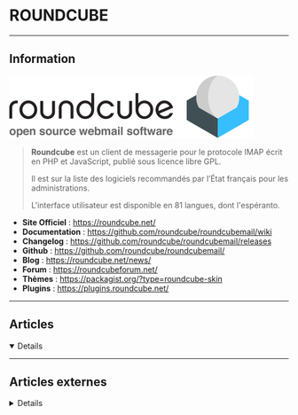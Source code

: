 # ROUNDCUBE
----

## <i class="fa-solid fa-hashtag"></i> Information

![Logo](../../_media/apps/roundcube/roundcube_logo.png ':size=250 :no-zoom')


> <i class="fa-solid fa-quote-left"></i> **Roundcube** est un client de messagerie pour le protocole IMAP écrit en PHP et JavaScript, publié sous licence libre GPL.
>
> Il est sur la liste des logiciels recommandés par l’État français pour les administrations.
>
> L'interface utilisateur est disponible en 81 langues, dont l'espéranto. <i class="fa-solid fa-quote-left fa-rotate-180"></i>


- <i class="fa-solid fa-globe"></i> **Site Officiel** : https://roundcube.net/
- <i class="fa-solid fa-book"></i> **Documentation** : https://github.com/roundcube/roundcubemail/wiki
- <i class="fa-solid fa-file-circle-question"></i> **Changelog** : https://github.com/roundcube/roundcubemail/releases
- <i class="fa-brands fa-github"></i> **Github** : https://github.com/roundcube/roundcubemail/
- <i class="fab fa-blogger-b"></i> **Blog** : https://roundcube.net/news/
- <i class="fas fa-comments"></i> **Forum** : https://roundcubeforum.net/
- <i class="far fa-calendar-alt"></i> **Thèmes** : https://packagist.org/?type=roundcube-skin
- <i class="fas fa-tools"></i> **Plugins** : https://plugins.roundcube.net/

---

## <i class="fa-regular fa-newspaper"></i> Articles

<details open>

</details>

---

## <i class="fa-solid fa-glasses"></i> Articles externes

<details>

- [Héberger un webmail simple avec Roundcube sous Rocky Linux 8](https://blog.microlinux.fr/roundcube-rocky-linux-8/)
- [How to Install Latest Roundcube Webmail on Ubuntu 18.04 LTS](https://www.howtoforge.com/tutorial/ubuntu-roundcube-latest/)
- [How to Install Roundcube Webmail on CentOS/RHEL 8/7](https://www.tecmint.com/install-roundcube-webmail-on-centos-7/)
- [How to Install RoundCube Webmail on Debian 9](https://www.rosehosting.com/blog/how-to-install-roundcube-webmail-on-debian-9/)
- [How to Install Roundcube Webmail on Ubuntu 18.04](https://linoxide.com/linux-how-to/install-roundcube-webmail-ubuntu/)
- [How To Secure Roundcube on Ubuntu 16.04](https://www.digitalocean.com/community/tutorials/how-to-secure-roundcube-on-ubuntu-16-04)
- [Install and configure Roundcube Webmail](https://linuxize.com/post/install-and-configure-roundcube-webmail/)
- [Installation et configuration de Roundcube sur Debian](https://www.guillaume-leduc.fr/installation-et-configuration-de-roundcube-sur-debian.html)

</details>
